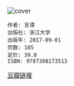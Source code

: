 ![cover](https://img9.doubanio.com/view/subject/l/public/s29566304.jpg)

    作者: 言谭
    出版社: 浙江大学
    出版年: 2017-09-01
    页数: 185
    定价: 39.0
    ISBN: 9787308173513

[豆瓣链接](https://book.douban.com/subject/27160039/)































































































